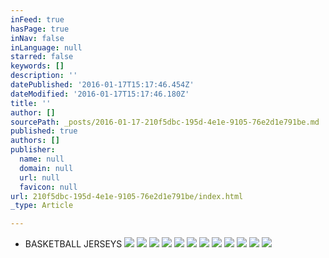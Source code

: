 ```yaml
---
inFeed: true
hasPage: true
inNav: false
inLanguage: null
starred: false
keywords: []
description: ''
datePublished: '2016-01-17T15:17:46.454Z'
dateModified: '2016-01-17T15:17:46.180Z'
title: ''
author: []
sourcePath: _posts/2016-01-17-210f5dbc-195d-4e1e-9105-76e2d1e791be.md
published: true
authors: []
publisher:
  name: null
  domain: null
  url: null
  favicon: null
url: 210f5dbc-195d-4e1e-9105-76e2d1e791be/index.html
_type: Article

---
```

* BASKETBALL JERSEYS
![](https://s3-us-west-2.amazonaws.com/the-grid-img/p/b4f30f2f0f5724b23958a011bfac674a33b848be.jpg)
![](https://s3-us-west-2.amazonaws.com/the-grid-img/p/e292371b4c9f59df414a95ffca0eace21806c9c7.jpg)
![](https://s3-us-west-2.amazonaws.com/the-grid-img/p/b07392cc6198ee1fd1b2b8497a5d9b84240e436b.jpg)
![](https://s3-us-west-2.amazonaws.com/the-grid-img/p/155d10ffdd06a639fca496e8ff198615b9de4002.jpg)
![](https://s3-us-west-2.amazonaws.com/the-grid-img/p/d8a11e0b1d81be975efd15da71d770a7dcacd5b0.jpg)
![](https://s3-us-west-2.amazonaws.com/the-grid-img/p/48ad04d0a2345956410352c43b94ea6140b577eb.png)
![](https://the-grid-user-content.s3-us-west-2.amazonaws.com/428c5bea-e43c-49a9-a500-876abe285115.jpg)
![](https://the-grid-user-content.s3-us-west-2.amazonaws.com/6147734e-1366-46a5-9766-5b13909ae432.jpg)
![](https://the-grid-user-content.s3-us-west-2.amazonaws.com/0df64175-3bcf-46ed-87b3-4685eb3caaf8.png)
![](https://the-grid-user-content.s3-us-west-2.amazonaws.com/c3e8ba8d-00c5-4f26-a088-caa43e74b67f.jpg)
![](https://the-grid-user-content.s3-us-west-2.amazonaws.com/326f20dc-3ec7-4ec9-9f37-67f3c80f4824.jpg)
![](https://the-grid-user-content.s3-us-west-2.amazonaws.com/ccdcdc6e-7f25-497b-b121-6f32b1437dbe.jpg)